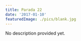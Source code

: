 ```yaml
---
title: Parada 22
date: '2017-01-10'
featuredImage: ./pics/blank.jpg
---
```


No description provided yet.
